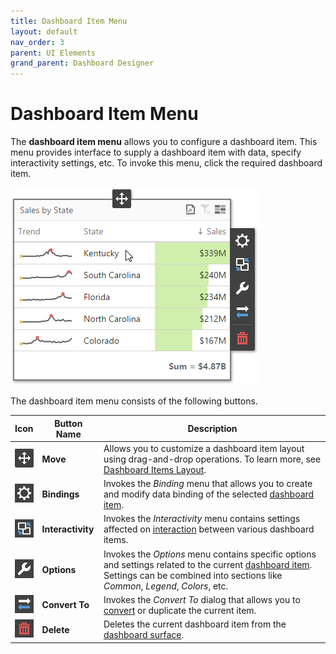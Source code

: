 ```yaml
---
title: Dashboard Item Menu
layout: default
nav_order: 3
parent: UI Elements
grand_parent: Dashboard Designer
---
```

# Dashboard Item Menu
The **dashboard item menu** allows you to configure a dashboard item. This menu provides interface to supply a dashboard item with data, specify interactivity settings, etc. To invoke this menu, click the required dashboard item.

![wdd-dashboard-item-menu](/assets/images/dashboards/img125813.png)

The dashboard item menu consists of the following buttons.

| Icon | Button Name | Description |
|---|---|---|
| ![wdd-dashboard-item-menu-move](/assets/images/dashboards/img127117.png) | **Move** | Allows you to customize a dashboard item layout using drag-and-drop operations. To learn more, see [Dashboard Items Layout](../dashboard-layout/dashboard-items-layout.md). |
| ![wdd-dashboard-item-menu-bindings](/assets/images/dashboards/img127112.png) | **Bindings** | Invokes the _Binding_ menu that allows you to create and modify data binding of the selected [dashboard item](../dashboard-item-settings.md). |
| ![wdd-dashboard-item-menu-interactivity](/assets/images/dashboards/img127113.png) | **Interactivity** | Invokes the _Interactivity_ menu contains settings affected on [interaction](../interactivity.md) between various dashboard items. |
| ![wdd-dashboard-item-menu-options](/assets/images/dashboards/img127114.png) | **Options** | Invokes the _Options_ menu contains specific options and settings related to the current [dashboard item](../dashboard-item-settings.md). Settings can be combined into sections like _Common_, _Legend_, _Colors_, etc. |
| ![wdd-dashboard-item-menu-convert-to](/assets/images/dashboards/img127115.png) | **Convert To** | Invokes the _Convert To_ dialog that allows you to [convert](../convert-dashboard-items.md) or duplicate the current item. |
| ![wdd-dashboard-item-menu-delete](/assets/images/dashboards/img127116.png) | **Delete** | Deletes the current dashboard item from the [dashboard surface](dashboard-surface.md). |